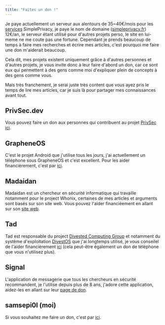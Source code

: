 ```yaml
---
title: "Faites un don !"
---
```


Je paye actuellement un serveur aux alentours de 35~40€/mois pour les [services](https://services.simpleprivacy.fr) SimplePrivacy, je paye le nom de domaine ([simpleprivacy.fr](https://simpleprivacy.fr)) 12€/an, le serveur étant utilisé pour d'autres projets perso, le site en lui-meme ne me coute pas une fortune. Cependant je prends beaucoup de temps à faire mes recherches et écrire mes articles, c'est pourquoi me faire une don m'aiderait beaucoup.

Cela dit, mes projets existent uniquement grâce à d'autres personnes et d'autres projets, je vous invite donc à leur faire d'abord un don, car ce sont eux qui permettent à des gens comme moi d'expliquer plein de concepts à des gens comme vous.

Mais très franchement, je serai juste très content que vous ayez pris le temps de lire mes articles, car je suis là pour partager mes connaissances avant tout.

## PrivSec.dev
Vous pouvez faire un don aux personnes qui contribuent au projet [PrivSec](https://privsec.dev) [ici](https://privsec.dev/donate).

## GrapheneOS
C'est le projet Android que j'utilise tous les jours, j'ai actuellement un téléphone sous GrapheneOS et c'est excellent. Pour les aider financièrement, c'est par [ici](https://grapheneos.org/donate).

## Madaidan
Madaidan est un chercheur en sécurité informatique qui travaille notamment pour le project Whonix, certaines de mes articles et arguments sont basés sur son site web. Vous pouvez l'aider financièement en allant sur son [site web](https://madaidans-insecurities.github.io/).

## Tad
Tad est responsable du project [Divested Computing Group](https://divested.dev/) et notamment du système d'exploitation [DivestOS](https://divestos.org/) que j'ai longtemps utilisé, je vous conseilel de l'aider financièrement [ici](https://divested.dev/pages/donate) (cela peut-être également un don de téléphone que vous n'utilisez plus).

## Signal
L'application de messagerie que tous les chercheurs en sécurité recommandent, je l'utilise depuis plus de 8 ans, j'adore cette application, aidez-les en allant sur leur [page de don](https://www.signal.org/donate/).

## samsepi0l (moi)
Si vous souhaitez me faire un don, c'est par [ici](https://liberapay.com/samsepi0l/).
